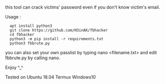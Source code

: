 this tool can crack victims' password even if you don't know victim's email.

Usage :
      
      apt install python3
      git clone https://github.com/H3inAK/fbhacker
      cd fbhacker
      python3 -m pip install -r requirements.txt
      python3 fbbrute.py
      
you can also set your own passlist by typing nano <filename.txt> and edit fbbrute.py by calling nano.

Enjoy ^_^ 

Tested on Ubuntu 18.04
          Termux
          Windows10
 
